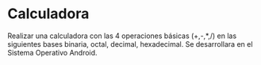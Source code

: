 # Calculadora
  Realizar una calculadora con las 4 operaciones básicas (+,-,*,/) en las siguientes bases binaria, octal, decimal, hexadecimal. Se desarrollara en el Sistema Operativo Android.
